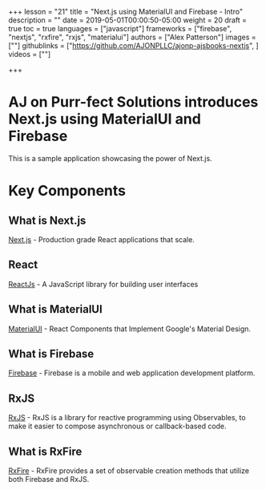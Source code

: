 +++
lesson = "21"
title = "Next.js using MaterialUI and Firebase - Intro"
description = ""
date = 2019-05-01T00:00:50-05:00
weight = 20
draft = true
toc = true
languages = ["javascript"]
frameworks = ["firebase", "nextjs", "rxfire", "rxjs", "materialui"]
authors = ["Alex Patterson"]
images = [""]
githublinks = ["https://github.com/AJONPLLC/ajonp-ajsbooks-nextjs", ]
videos = [""]

+++

# AJ on Purr-fect Solutions introduces Next.js using MaterialUI and Firebase

This is a sample application showcasing the power of Next.js.

# Key Components

## What is Next.js
[Next.js](https://nextjs.org/) - Production grade React applications that scale.

## React
[ReactJs](https://reactjs.org/) - A JavaScript library for building user interfaces

## What is MaterialUI
[MaterialUI](https://material-ui.com/) - React Components that Implement Google's Material Design.

## What is Firebase
[Firebase](https://firebase.google.com/) - Firebase is a mobile and web application development platform.

## RxJS
[RxJS](https://rxjs.dev/) - RxJS is a library for reactive programming using Observables, to make it easier to compose asynchronous or callback-based code.

## What is RxFire
[RxFire](https://firebase.googleblog.com/2018/09/introducing-rxfire-easy-async-firebase.html) - RxFire provides a set of observable creation methods that utilize both Firebase and RxJS.